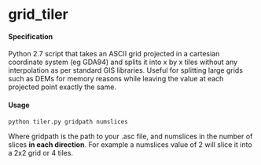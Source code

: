 # grid_tiler
#### Specification
Python 2.7 script that takes an ASCII grid projected in a cartesian coordinate system (eg GDA94) and splits it into x by x tiles without any interpolation as per standard GIS libraries.
Useful for splitting large grids such as DEMs for memory reasons while leaving the value at each projected point exactly the same.

#### Usage
```
python tiler.py gridpath numslices
```
Where gridpath is the path to your .asc file, and numslices in the number of slices **in each direction**. For example a numslices value of 2 will slice it into a 2x2 grid or 4 tiles.